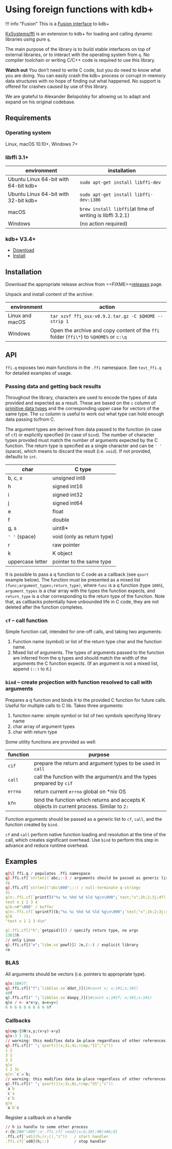 # Using foreign functions with kdb+

!!! info "Fusion"
    This is a [Fusion interface](/interfaces/fuse) to kdb+

<i class="fa fa-github"></i> [KxSystems/ffi](https://github.com/kxsystems/ffi)
is an extension to kdb+ for loading and calling dynamic libraries using pure `q`. 

The main purpose of the library is to build stable interfaces on top of external libraries, or to interact with the operating system from `q`. No compiler toolchain or writing C/C++ code is required to use this library.

**Watch out** You don’t need to write C code, but you do need to know what you are doing. You can easily crash the kdb+ process or corrupt in-memory data structures with no hope of finding out what happened. No support is offered for crashes caused by use of this library.

We are grateful to Alexander Belopolsky for allowing us to adapt and expand on his original codebase. 


## Requirements

### Operating system
<i class="fa fa-linux"></i> Linux, 
<i class="fa fa-apple"></i> macOS 10.10+, 
<i class="fa fa-windows"></i> Windows 7+

### libffi 3.1+
environment                          | installation
-------------------------------------|----------------------------------------------------------
Ubuntu Linux 64-bit with 64-bit kdb+ | `sudo apt-get install libffi-dev`
Ubuntu Linux 64-bit with 32-bit kdb+ | `sudo apt-get install libffi-dev:i386`
macOS                                | `brew install libffi`(at time of writing is libffi 3.2.1)
Windows                              | (no action required)


### kdb+ V3.4+

-    <i class="fa fa-download"></i> [Download](http://kx.com/download/)
-    <i class="fa fa-hand-o-right"></i> [Install](http://code.kx.com/q/tutorials/install/)


## Installation

<i class="fa fa-download"></i>
Download the appropriate release archive from ==FIXME==[releases](../../releases/latest) page. 

Unpack and install content of the archive: 

environment     | action
----------------|---------------------------------------------------------------------------------------
Linux and macOS | `tar xzvf ffi_osx-v0.9.2.tar.gz -C $QHOME --strip 1`
Windows         | Open the archive and copy content of the `ffi` folder (`ffi\*`) to `%QHOME%` or `c:\q`


## API

`ffi.q` exposes two main functions in the `.ffi` namespace. See `test_ffi.q` for detailed examples of usage.


### Passing data and getting back results

Throughout the library, characters are used to encode the types of data provided and expected as a result. These are based on the `c` column of [primitive data types](http://code.kx.com/q/ref/datatypes/#primitive-datatypes) and the corresponding upper case for vectors of the same type. The `sz` column is useful to work out what type can hold enough data passing to/from C.

The argument types are derived from data passed to the function (in case of `cf`) or explicitly specified (in case of `bind`). The number of character types provided must match the number of arguments expected by the C function.
The return type is specified as a single character and can be `' '` (space), which means to discard the result (i.e. `void`). If not provided, defaults to `int`.

char             | C type       
-----------------| -------------------------
b, c, x          | unsigned int8
h                | signed int16
i                | signed int32
j                | signed int64
e                | float
f                | double
g, s             | uint8*
`' '` (space)    | void (only as return type)
r                | raw pointer
k                | K object
uppercase letter | pointer to the same type

It is possible to pass a q function to C code as a callback (see `qsort` example below). The function must be presented as a mixed list `(func;argument_types;return_type)`, where `func` is a q function (type `100h`), `argument_types` is a char array with the types the function expects, and `return_type` is a char corresponding to the return type of the function. Note that, as callbacks potentially have unbounded life in C code, they are not deleted after the function completes.


### `cf` – call function

Simple function call, intended for one-off calls, and taking two arguments:

1. Function name (symbol) or list of the return type char and the function name.
2. Mixed list of arguments. The types of arguments passed to the function are inferred from the q types and should match the width of the arguments the C function expects. (If an argument is not a mixed list, append `(::)` to it.)


### `bind` – create projection with function resolved to call with arguments

Prepares a q function and binds it to the provided C function for future calls. Useful for multiple calls to C lib. Takes three arguments:

1. function name: simple symbol or list of two symbols specifying library name 
2. char array of argument types
3. char with return type


Some utility functions are provided as well:

function | purpose
---------|-------------------------------------------------------------------------------------
`cif`    | prepare the return and argument types to be used in `call`
`call`   | call the function with the argument/s and the types prepared by `cif`
`errno`  | return current `errno` global on \*nix OS
`kfn`    | bind the function which returns and accepts K objects in current process. Similar to `2:`

Function arguments should be passed as a generic list to `cf`, `call`, and the function created by `bind`.

`cf` and `call` perform native function loading and resolution at the time of the call, which creates significant overhead. Use `bind` to perform this step in advance and reduce runtime overhead.


## Examples
```q
q)\l ffi.q / populates .ffi namespace
q).ffi.cf[`strlen](`abc;::) / arguments should be passed as generic lists
3i
q).ffi.cf[`strlen]("abc\000";::) / null-terminate q-strings
3i
q)n:.ffi.cf[`printf]("%s %c %hd %d %ld %g\n\000";`test;"x";1h;2;3j;4f)
test x 1 2 3 4
q)b:n#"\000" / buffer
q)n:.ffi.cf[`sprintf](b;"%s %c %hd %d %ld %g\n\000";`test;"x";1h;2;3j;4f)
q)b
"test x 1 2 3 4\n"

q).ffi.cf[("h";`getppid)]() / specify return type, no args
13615h
// only Linux
q).ffi.cf[("e";`libm.so`powf)]2 2e,(::) / explicit library
4e
```


### BLAS 
All arguments should be vectors (i.e. pointers to appropriate type).
```q
q)x:10#2f;
q).ffi.cf[("f";`libblas.so`ddot_)](1#count x; x;1#1;x;1#1)
40f
q).ffi.cf[(" ";`libblas.so`daxpy_)](1#count x;1#2f; x;1#1;x;1#1)
q)x / <- a*x+y, a=x=y=2
6 6 6 6 6 6 6 6 6 6f
```


### Callbacks
```q
q)cmp:{0N!x,y;(x>y)-x<y} 
q)x:3 1 2i;
// warning: this modifies data in-place regardless of other references.
q).ffi.cf[(" ";`qsort)](x;3i;4i;(cmp;"II";"i")) 
1 2
3 1
3 2
q)x
1 2 3i
q)x:`c`a`b;
// warning: this modifies data in-place regardless of other references.
q).ffi.cf[(" ";`qsort)](x;3i;8i;(cmp;"SS";"i")) 
`a`b
`c`a
`c`b
q)x
`a`b`c
```
Register a callback on a handle
```q
// h is handle to some other process
r:{b:20#"\000";n:.ffi.cf[`read](x;b;20);0N!n#b;0}
.ffi.cf[`sd1](h;(r;(),"i"))   / start handler
.ffi.cf[`sd0](h;::)           / stop handler
```
